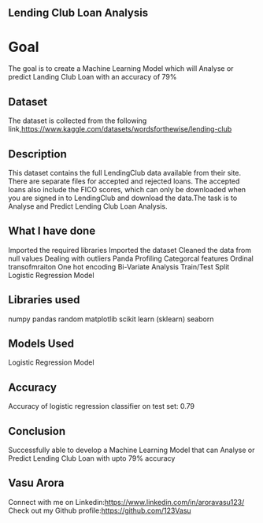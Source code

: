 ## Lending Club Loan Analysis
# Goal
The goal is to create a Machine Learning Model which will Analyse or predict Landing Club Loan  with an accuracy of 79%
## Dataset
The dataset is collected from the following link,https://www.kaggle.com/datasets/wordsforthewise/lending-club
## Description
This dataset contains the full LendingClub data available from their site. There are separate files for accepted and rejected loans. The accepted loans also include the FICO scores, which can only be downloaded when you are signed in to LendingClub and download the data.The task is to Analyse and Predict Lending Club Loan Analysis.
## What I have done
Imported the required libraries
Imported the dataset
Cleaned the data from null values
Dealing with outliers
Panda Profiling
Categorcal features
Ordinal transofmraiton
One hot encoding
Bi-Variate Analysis
Train/Test Split
Logistic Regression Model
## Libraries used
numpy
pandas
random
matplotlib
scikit learn (sklearn)
seaborn
## Models Used
Logistic Regression Model
## Accuracy
Accuracy of logistic regression classifier on test set: 0.79
## Conclusion
Successfully able to develop a Machine Learning Model that can Analyse or Predict Lending Club Loan with upto 79% accuracy
## Vasu Arora 
Connect with me on Linkedin:https://www.linkedin.com/in/aroravasu123/ Check out my Github profile:https://github.com/123Vasu
